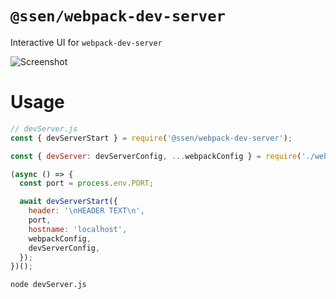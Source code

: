 # `@ssen/webpack-dev-server`

Interactive UI for `webpack-dev-server`

<img src="https://raw.githubusercontent.com/rocket-hangar/rocket-scripts/master/docs/screenshot.png" alt="Screenshot" style="max-width: 80%" />

# Usage

```js
// devServer.js
const { devServerStart } = require('@ssen/webpack-dev-server');

const { devServer: devServerConfig, ...webpackConfig } = require('./webpack.config');

(async () => {
  const port = process.env.PORT;

  await devServerStart({
    header: '\nHEADER TEXT\n',
    port,
    hostname: 'localhost',
    webpackConfig,
    devServerConfig,
  });
})();
```

```sh
node devServer.js
```